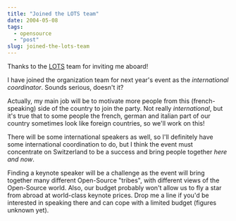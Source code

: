 ```yaml
---
title: "Joined the LOTS team"
date: 2004-05-08
tags: 
  - opensource
  - "post"
slug: joined-the-lots-team
---
```


Thanks to the [LOTS](http://lots.ch/) team for inviting me aboard!

I have joined the organization team for next year's event as the _international coordinator_. Sounds serious, doesn't it?

Actually, my main job will be to motivate more people from this (french-speaking) side of the country to join the party. Not really _international_, but it's true that to some people the french, german and italian part of our country sometimes look like foreign countries, so we'll work on this!

There will be some international speakers as well, so I'll definitely have some international coordination to do, but I think the event must concentrate on Switzerland to be a success and bring people together _here and now_.

Finding a keynote speaker will be a challenge as the event will bring together many different Open-Source "tribes", with different views of the Open-Source world. Also, our budget probably won't allow us to fly a star from abroad at world-class keynote prices. Drop me a line if you'd be interested in speaking there and can cope with a limited budget (figures unknown yet).
